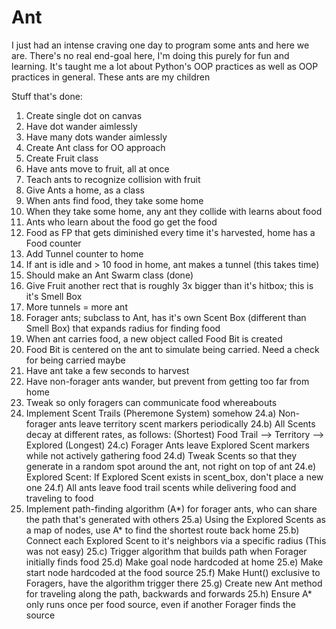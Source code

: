 # Ant
I just had an intense craving one day to program some ants and here we are. There's no real end-goal here, I'm doing this purely for fun and learning. It's taught me a lot about Python's OOP practices as well as OOP practices in general. These ants are my children

Stuff that's done:

1) Create single dot on canvas
2) Have dot wander aimlessly
3) Have many dots wander aimlessly
4) Create Ant class for OO approach
5) Create Fruit class
6) Have ants move to fruit, all at once
7) Teach ants to recognize collision with fruit
8) Give Ants a home, as a class
9) When ants find food, they take some home
10) When they take some home, any ant they collide with learns about food
11) Ants who learn about the food go get the food
12) Food as FP that gets diminished every time it's harvested, home has a Food counter
13) Add Tunnel counter to home
14) If ant is idle and > 10 food in home, ant makes a tunnel (this takes time)
15) Should make an Ant Swarm class (done)
16) Give Fruit another rect that is roughly 3x bigger than it's hitbox; this is it's Smell Box
17) More tunnels = more ant
18) Forager ants; subclass to Ant, has it's own Scent Box (different than Smell Box) that expands radius for finding food
19) When ant carries food, a new object called Food Bit is created
20) Food Bit is centered on the ant to simulate being carried. Need a check for being carried maybe
21) Have ant take a few seconds to harvest
22) Have non-forager ants wander, but prevent from getting too far from home
23) Tweak so only foragers can communicate food whereabouts
24) Implement Scent Trails (Pheremone System) somehow
  24.a) Non-forager ants leave territory scent markers periodically
  24.b) All Scents decay at different rates, as follows: (Shortest) Food Trail --> Territory --> Explored (Longest)
  24.c) Forager Ants leave Explored Scent markers while not actively gathering food
  24.d) Tweak Scents so that they generate in a random spot around the ant, not right on top of ant
  24.e) Explored Scent: If Explored Scent exists in scent_box, don't place a new one
  24.f) All ants leave food trail scents while delivering food and traveling to food
25) Implement path-finding algorithm (A*) for forager ants, who can share the path that's generated with others
  25.a) Using the Explored Scents as a map of nodes, use A* to find the shortest route back home
  25.b) Connect each Explored Scent to it's neighbors via a specific radius (This was not easy)
  25.c) Trigger algorithm that builds path when Forager initially finds food
  25.d) Make goal node hardcoded at home
  25.e) Make start node hardcoded at the food source
  25.f) Make Hunt() exclusive to Foragers, have the algorithm trigger there
  25.g) Create new Ant method for traveling along the path, backwards and forwards
  25.h) Ensure A* only runs once per food source, even if another Forager finds the source

